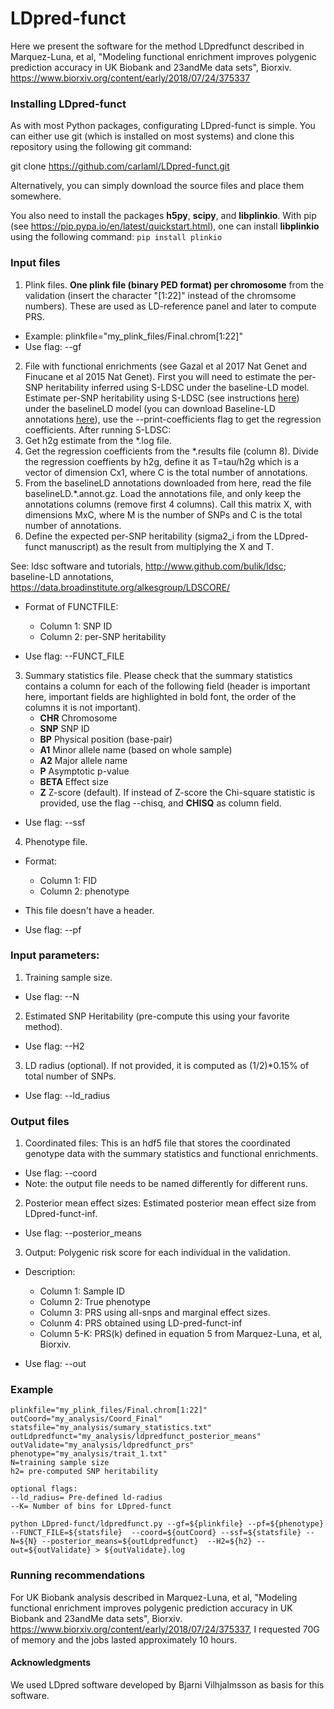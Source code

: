 # LDpred-funct
Here we present the software for the method LDpredfunct described in Marquez-Luna, et al, "Modeling functional enrichment improves polygenic prediction accuracy in UK Biobank and 23andMe data sets", Biorxiv. https://www.biorxiv.org/content/early/2018/07/24/375337 

### Installing LDpred-funct

As with most Python packages, configurating LDpred-funct is simple. You can either use git (which is installed on most systems) and clone this repository using the following git command:

git clone https://github.com/carlaml/LDpred-funct.git

Alternatively, you can simply download the source files and place them somewhere.

You also need to install the packages **h5py**, **scipy**, and **libplinkio**. With pip (see https://pip.pypa.io/en/latest/quickstart.html), one can install **libplinkio** using the following command: ```pip install plinkio```


### Input files

1. Plink files. **One plink file (binary PED format) per chromosome** from the validation (insert the character "[1:22]" instead of the chromsome numbers). These are used as LD-reference panel and later to compute PRS.

  - Example: plinkfile="my_plink_files/Final.chrom[1:22]"
  - Use flag: --gf
 
2. File with functional enrichments (see Gazal et al 2017 Nat Genet and Finucane et al 2015 Nat Genet).
First you will need to estimate the per-SNP heritability inferred using S-LDSC under the baseline-LD model.
Estimate per-SNP heritability using S-LDSC (see instructions [here](https://github.com/bulik/ldsc/wiki/Partitioned-Heritability)) under the baselineLD model (you can download Baseline-LD annotations [here](https://data.broadinstitute.org/alkesgroup/LDSCORE/)), use the --print-coefficients flag to get the regression coefficients.
After running S-LDSC:
1. Get h2g estimate from the *.log file.
2. Get the regression coefficients from the *.results file (column 8). Divide the regression coeffients by h2g, define it as T=tau/h2g which is a vector of dimension Cx1, where C is the total number of annotations.
3. From the baselineLD annotations downloaded from here, read the file baselineLD.*.annot.gz. Load the annotations file, and only keep the annotations columns (remove first 4 columns). Call this matrix X, with dimensions MxC, where M is the number of SNPs and C is the total number of annotations.
4. Define the expected per-SNP heritability (sigma2_i from the LDpred-funct manuscript) as the result from multiplying the X and T.


See: ldsc software and tutorials, http://www.github.com/bulik/ldsc; baseline-LD annotations, https://data.broadinstitute.org/alkesgroup/LDSCORE/
  - Format of FUNCTFILE:
    - Column 1: SNP ID
    - Column 2: per-SNP heritability

  - Use flag: --FUNCT_FILE

3. Summary statistics file. Please check that the summary statistics contains a column for each of the following field (header is important here, important fields are highlighted in bold font, the order of the columns it is not important).
    - **CHR**   Chromosome
    - **SNP**   SNP ID
    - **BP**    Physical position (base-pair)
    - **A1**    Minor allele name (based on whole sample) 
    - **A2**    Major allele name 
    - **P**     Asymptotic p-value  
    - **BETA**  Effect size
    - **Z**     Z-score (default). If instead of Z-score the Chi-square statistic is provided, use the flag --chisq, and **CHISQ** as column field.
    

  - Use flag: --ssf

4. Phenotype file.
  - Format:
    - Column 1: FID
    - Column 2: phenotype
  - This file doesn't have a header.

  - Use flag: --pf


### Input parameters:
1. Training sample size. 
  - Use flag: --N
2. Estimated SNP Heritability (pre-compute this using your favorite method). 
  - Use flag: --H2
3. LD radius (optional). If not provided, it is computed as (1/2)*0.15% of total number of SNPs.  
  - Use flag: --ld_radius

### Output files
1. Coordinated files: This is an hdf5 file that stores the coordinated genotype data with the summary statistics and functional enrichments.
  - Use flag: --coord
  - Note: the output file needs to be named differently for different runs.
  
2. Posterior mean effect sizes: Estimated posterior mean effect size from LDpred-funct-inf.
  - Use flag: --posterior_means
  
3. Output: Polygenic risk score for each individual in the validation. 
  - Description:
    - Column 1: Sample ID
    - Column 2: True phenotype
    - Column 3: PRS using all-snps and marginal effect sizes.
    - Colunm 4: PRS obtained using LD-pred-funct-inf
    - Column 5-K: PRS(k) defined in equation 5 from Marquez-Luna, et al, Biorxiv.

  - Use flag: --out
  
### Example
```
plinkfile="my_plink_files/Final.chrom[1:22]"
outCoord="my_analysis/Coord_Final"
statsfile="my_analysis/sumary_statistics.txt"
outLdpredfunct="my_analysis/ldpredfunct_posterior_means"
outValidate="my_analysis/ldpredfunct_prs"
phenotype="my_analysis/trait_1.txt"
N=training sample size
h2= pre-computed SNP heritability

optional flags:
--ld_radius= Pre-defined ld-radius
--K= Number of bins for LDpred-funct

python LDpred-funct/ldpredfunct.py --gf=${plinkfile} --pf=${phenotype} --FUNCT_FILE=${statsfile}  --coord=${outCoord} --ssf=${statsfile} --N=${N} --posterior_means=${outLdpredfunct}  --H2=${h2} --out=${outValidate} > ${outValidate}.log
```
### Running recommendations
For UK Biobank analysis described in Marquez-Luna, et al, "Modeling functional enrichment improves polygenic prediction accuracy in UK Biobank and 23andMe data sets", Biorxiv. https://www.biorxiv.org/content/early/2018/07/24/375337, I requested 70G of memory and the jobs lasted approximately 10 hours.  

#### Acknowledgments
We used LDpred software developed by Bjarni Vilhjalmsson as basis for this software.
